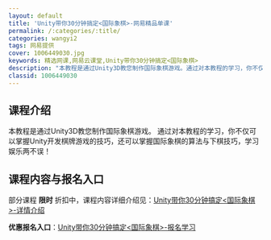 ```yaml
---
layout: default
title: 'Unity带你30分钟搞定<国际象棋>-网易精品单课'
permalink: /:categories/:title/
categories: wangyi2
tags: 网易提供
cover: 1006449030.jpg
keywords: 精选网课,网易云课堂,Unity带你30分钟搞定<国际象棋>
description: "本教程是通过Unity3D教您制作国际象棋游戏。通过对本教程的学习，你不仅可以掌握Unity开发棋牌游戏的技巧，还可以掌握国际象棋的算法与下棋技巧，学习娱乐两不误！Unity带你30分钟搞定"
classid: 1006449030
---
```


## 课程介绍

本教程是通过Unity3D教您制作国际象棋游戏。
通过对本教程的学习，你不仅可以掌握Unity开发棋牌游戏的技巧，还可以掌握国际象棋的算法与下棋技巧，学习娱乐两不误！

## 课程内容与报名入口

部分课程 **限时** 折扣中，课程内容详细介绍见：[Unity带你30分钟搞定<国际象棋>-详情介绍](https://study.163.com/course/introduction/1006449030.htm?share=1&shareId=1025206652&utm_campaign=share&utm_medium=iphoneShare&utm_source=&utm_u=1025206652)

**优惠报名入口**：[Unity带你30分钟搞定<国际象棋>-报名学习](https://study.163.com/course/introduction/1006449030.htm?share=1&shareId=1025206652&utm_campaign=share&utm_medium=iphoneShare&utm_source=&utm_u=1025206652)

